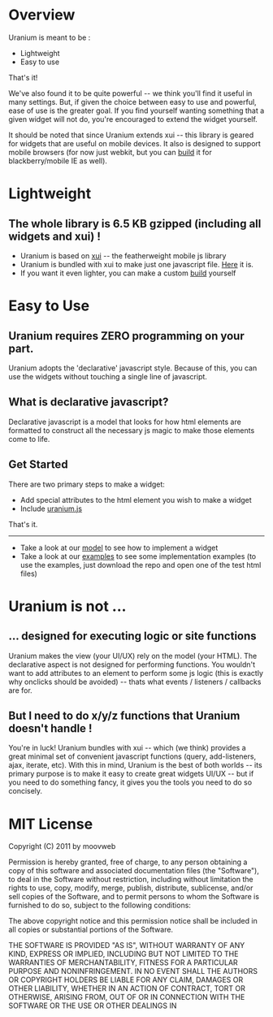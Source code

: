 # Overview #

Uranium is meant to be :

-  Lightweight
-  Easy to use

That's it!

We've also found it to be quite powerful -- we think you'll find it useful in many settings. But, if given the choice between easy to use and powerful, ease of use is the greater goal. If you find yourself wanting something that a given widget will not do, you're encouraged to extend the widget yourself.

It should be noted that since Uranium extends xui -- this library is geared for widgets that are useful on mobile devices. It also is designed to support mobile browsers (for now just webkit, but you can [build](uranium/blob/master/doc/build.md) it for blackberry/mobile IE as well).

# Lightweight #

## The whole library is 6.5 KB gzipped (including all widgets and xui) ! ##

-  Uranium is based on [xui](http://xuijs.com/) -- the featherweight mobile js library
-  Uranium is bundled with xui to make just one javascript file. [Here](uranium/raw/master/build/uranium.js) it is.
-  If you want it even lighter, you can make a custom [build](uranium/blob/master/doc/build.md) yourself

# Easy to Use #

## Uranium requires ZERO programming on your part. ##

Uranium adopts the 'declarative' javascript style. Because of this, you can use the widgets without touching a single line of javascript.

## What is declarative javascript? ##
   
Declarative javascript is a model that looks for how html elements are formatted to construct all the necessary js magic to make those elements come to life. 

## Get Started ##

There are two primary steps to make a widget:

-  Add special attributes to the html element you wish to make a widget
-  Include [uranium.js](uranium/raw/master/build/uranium.js)

That's it.

***

-  Take a look at our [model](uranium/blob/master/doc/model.md) to see how to implement a widget
-  Take a look at our [examples](uranium/blob/master/tests) to see some implementation examples (to use the examples, just download the repo and open one of the test html files)


# Uranium is not ... #

## ... designed for executing logic or site functions ###

Uranium makes the view (your UI/UX) rely on the model (your HTML). The declarative aspect is not designed for performing functions. You wouldn't want to add attributes to an element to perform some js logic (this is exactly why onclicks should be avoided) -- thats what events / listeners / callbacks are for.

## But I need to do x/y/z functions that Uranium doesn't handle ! ##

You're in luck! Uranium bundles with xui -- which (we think) provides a great minimal set of convenient javascript functions (query, add-listeners, ajax, iterate, etc). With this in mind, Uranium is the best of both worlds -- its primary purpose is to make it easy to create great widgets UI/UX -- but if you need to do something fancy, it gives you the tools you need to do so concisely.

# MIT License #

Copyright (C) 2011 by moovweb

Permission is hereby granted, free of charge, to any person obtaining a copy
of this software and associated documentation files (the "Software"), to deal
in the Software without restriction, including without limitation the rights
to use, copy, modify, merge, publish, distribute, sublicense, and/or sell
copies of the Software, and to permit persons to whom the Software is
furnished to do so, subject to the following conditions:

The above copyright notice and this permission notice shall be included in
all copies or substantial portions of the Software.

THE SOFTWARE IS PROVIDED "AS IS", WITHOUT WARRANTY OF ANY KIND, EXPRESS OR
IMPLIED, INCLUDING BUT NOT LIMITED TO THE WARRANTIES OF MERCHANTABILITY,
FITNESS FOR A PARTICULAR PURPOSE AND NONINFRINGEMENT. IN NO EVENT SHALL THE
AUTHORS OR COPYRIGHT HOLDERS BE LIABLE FOR ANY CLAIM, DAMAGES OR OTHER
LIABILITY, WHETHER IN AN ACTION OF CONTRACT, TORT OR OTHERWISE, ARISING FROM,
OUT OF OR IN CONNECTION WITH THE SOFTWARE OR THE USE OR OTHER DEALINGS IN
